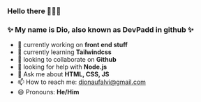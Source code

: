 ### Hello there 👋🧔‍♂️

### ✨ My name is Dio, also known as DevPadd in github ✨

- 🔭 currently working on **front end stuff**
- 🌱 currently learning **Tailwindcss**
- 👯 looking to collaborate on **Github**
- 🤔 looking for help with **Node.js**
- 💬 Ask me about **HTML, CSS, JS**
- 📫 How to reach me: dionaufalvi@gmail.com
- 😄 Pronouns: **He/Him**


<!--
**DevPadd/DevPadd** is a ✨ _special_ ✨ repository because its `README.md` (this file) appears on your GitHub profile.

Here are some ideas to get you started:

- 🔭 I’m currently working on ...
- 🌱 I’m currently learning ...
- 👯 I’m looking to collaborate on ...
- 🤔 I’m looking for help with ...
- 💬 Ask me about ...
- 📫 How to reach me: ...
- 😄 Pronouns: ...
- ⚡ Fun fact: ...
-->
